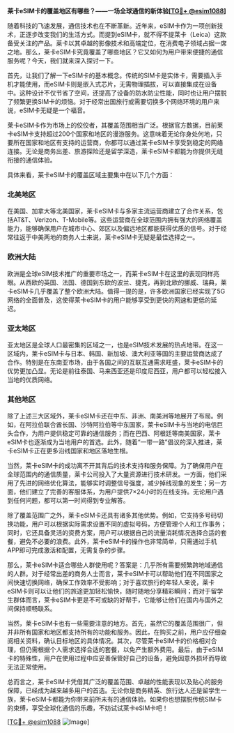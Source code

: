 **莱卡eSIM卡的覆盖地区有哪些？——一场全球通信的新体验[[TG💪+ @esim1088](https://t.me/s/esim1088)]**

随着科技的飞速发展，通信技术也在不断革新。近年来，eSIM卡作为一项创新技术，正逐步改变我们的生活方式。而提到eSIM卡，就不得不提莱卡（Leica）这款备受关注的产品。莱卡以其卓越的影像技术和高端定位，在消费电子领域占据一席之地。那么，莱卡eSIM卡究竟覆盖了哪些地区？它又如何为用户带来便捷的通信服务呢？今天，我们就来深入探讨一下。

首先，让我们了解一下eSIM卡的基本概念。传统的SIM卡是实体卡，需要插入手机才能使用，而eSIM卡则是嵌入式芯片，无需物理插拔，可以直接集成在设备中。这种设计不仅节省了空间，还提高了设备的防水防尘性能，同时也让用户摆脱了频繁更换SIM卡的烦恼。对于经常出国旅行或需要切换多个网络环境的用户来说，eSIM卡无疑是一个福音。

莱卡eSIM卡作为市场上的佼佼者，其覆盖范围相当广泛。根据官方数据，目前莱卡eSIM卡支持超过200个国家和地区的漫游服务。这意味着无论你身处何地，只要所在国家和地区有支持的运营商，你都可以通过莱卡eSIM卡享受到稳定的网络连接。无论是商务出差、旅游探险还是留学深造，莱卡eSIM卡都能为你提供无缝衔接的通信体验。

具体来看，莱卡eSIM卡的覆盖区域主要集中在以下几个方面：

### **北美地区**
在美国、加拿大等北美国家，莱卡eSIM卡与多家主流运营商建立了合作关系，包括AT&T、Verizon、T-Mobile等。这些运营商在全球范围内拥有强大的网络覆盖能力，能够确保用户在城市中心、郊区以及偏远地区都能获得优质的信号。对于经常往返于中美两地的商务人士来说，莱卡eSIM卡无疑是最佳选择之一。

### **欧洲大陆**
欧洲是全球eSIM技术推广的重要市场之一，而莱卡eSIM卡在这里的表现同样亮眼。从西欧的英国、法国、德国到东欧的波兰、捷克，再到北欧的挪威、瑞典，莱卡eSIM卡几乎覆盖了整个欧洲大陆。值得一提的是，许多欧洲国家已经实现了5G网络的全面普及，这使得莱卡eSIM卡的用户能够享受到更快的网速和更低的延迟。

### **亚太地区**
亚太地区是全球人口最密集的区域之一，也是eSIM技术发展的热点地带。在这一区域内，莱卡eSIM卡与日本、韩国、新加坡、澳大利亚等国的主要运营商达成了合作。特别是在东南亚市场，由于各国之间的互联互通需求旺盛，莱卡eSIM卡的优势更加凸显。无论是前往泰国、马来西亚还是印度尼西亚，用户都可以轻松接入当地的优质网络。

### **其他地区**
除了上述三大区域外，莱卡eSIM卡还在中东、非洲、南美洲等地展开了布局。例如，在阿拉伯联合酋长国、沙特阿拉伯等中东国家，莱卡eSIM卡与当地的电信巨头合作，为用户提供稳定可靠的通信服务；而在巴西、阿根廷等南美国家，莱卡eSIM卡也逐渐成为当地用户的首选。此外，随着“一带一路”倡议的深入推进，莱卡eSIM卡正在更多沿线国家和地区落地生根。

当然，莱卡eSIM卡的成功离不开其背后的技术支持和服务保障。为了确保用户在全球范围内的通信质量，莱卡公司投入了大量资源进行技术研发。一方面，他们采用了先进的网络优化算法，能够实时调整信号强度，减少掉线现象的发生；另一方面，他们建立了完善的客服体系，为用户提供7×24小时的在线支持。无论用户遇到任何问题，都可以第一时间得到专业解答。

除了覆盖范围广之外，莱卡eSIM卡还具有诸多其他优势。例如，它支持多号码切换功能，用户可以根据实际需求设置不同的虚拟号码，方便管理个人和工作事务；同时，它还具备灵活的资费方案，用户可以根据自己的流量消耗情况选择合适的套餐，避免不必要的浪费。此外，莱卡eSIM卡的操作也非常简单，只需通过手机APP即可完成激活和配置，无需复杂的步骤。

那么，莱卡eSIM卡适合哪些人群使用呢？答案是：几乎所有需要频繁跨地域通信的人群。对于经常出差的商务人士而言，莱卡eSIM卡可以帮助他们在不同国家之间快速切换网络，确保工作效率不受影响；对于喜欢旅行的年轻人来说，莱卡eSIM卡则可以让他们的旅途更加轻松愉快，随时随地分享精彩瞬间；而对于留学生群体而言，莱卡eSIM卡更是不可或缺的好帮手，它能够让他们在国内与国外之间保持顺畅联系。

当然，莱卡eSIM卡也有一些需要注意的地方。首先，虽然它的覆盖范围很广，但并非所有国家和地区都支持所有的功能和服务。因此，在购买之前，用户应仔细查阅相关资料，确认目标地区的具体情况。其次，尽管莱卡eSIM卡的价格相对合理，但仍需根据个人需求选择合适的套餐，以免产生额外费用。最后，由于eSIM卡的特殊性，用户在使用过程中应妥善保管好自己的设备，避免因意外损坏而导致无法正常使用。

总而言之，莱卡eSIM卡凭借其广泛的覆盖范围、卓越的性能表现以及贴心的服务保障，已经成为越来越多用户的首选。无论你是商务精英、旅行达人还是留学生一族，莱卡eSIM卡都能为你带来前所未有的通信体验。如果你也想摆脱传统SIM卡的束缚，享受全球化通信的乐趣，不妨试试莱卡eSIM卡吧！

[[TG💪+ @esim1088](https://t.me/s/esim1088) ![Image](https://i.postimg.cc/4NQfJmqS/Snipaste-2025-05-13-00-14-12.png)]